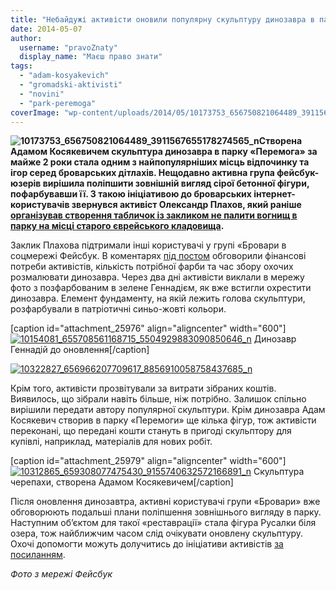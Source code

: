 ```yaml
---
title: "Небайдужі активісти оновили популярну скульптуру динозавра в парку «Перемога»"
date: 2014-05-07
author: 
  username: "pravoZnaty"
  display_name: "Маєш право знати"
tags: 
  - "adam-kosyakevich"
  - "gromadski-aktivisti"
  - "novini"
  - "park-peremoga"
coverImage: "wp-content/uploads/2014/05/10173753_656750821064489_3911567655178274565_n.jpg"
---
```


**![10173753_656750821064489_3911567655178274565_n](https://mpz.brovary.org/wp-content/uploads/2014/05/10173753_656750821064489_3911567655178274565_n.jpg)Створена Адамом Косякевичем скульптура динозавра в парку «Перемога» за майже 2 роки стала одним з найпопулярніших місць відпочинку та ігор серед броварських дітлахів. Нещодавно активна група фейсбук-юзерів вирішила поліпшити зовнішній вигляд сірої бетонної фігури, пофарбувавши її. З такою ініціативою до броварських інтернет-користувачів звернувся активіст Олександр Плахов, який раніше [організував створення табличок із закликом не палити вогнищ в парку на місці старого єврейського кладовища](https://mpz.brovary.org/aktivisti-zaklikali-brovarchan-ne-paliti-vognishha-v-parku-spetsialnimi-tablichkami/).**

Заклик Плахова підтримали інші користувачі у групі «Бровари в соцмережі Фейсбук. В коментарях [під постом](https://www.facebook.com/photo.php?fbid=655708561168715&set=gm.816554698374498&type=1) обговорили фінансові потреби активістів, кількість потрібної фарби та час збору охочих розмалювати динозавра. Через два дні активісти виклали в мережу фото з позфарбованим в зелене Геннадієм, як вже встигли охрестити динозавра. Елемент фундаменту, на якій лежить голова скульптури, розфарбували в патріотичні синьо-жовті кольори.

\[caption id="attachment\_25976" align="aligncenter" width="600"\][![10154081_655708561168715_5504929883090850646_n](https://mpz.brovary.org/wp-content/uploads/2014/05/10154081_655708561168715_5504929883090850646_n.jpg)](https://mpz.brovary.org/wp-content/uploads/2014/05/10154081_655708561168715_5504929883090850646_n.jpg) Динозавр Геннадій до оновлення\[/caption\]

[![10322827_656966207709617_8856910058758437685_n](https://mpz.brovary.org/wp-content/uploads/2014/05/10322827_656966207709617_8856910058758437685_n.jpg)](https://mpz.brovary.org/wp-content/uploads/2014/05/10322827_656966207709617_8856910058758437685_n.jpg)

Крім того, активісти прозвітували за витрати зібраних коштів. Виявилось, що зібрали навіть більше, ніж потрібно. Залишок спільно вирішили передати автору популярної скульптури. Крім динозавра Адам Косякевич створив в парку «Перемоги» ще кілька фігур, тож активісти переконані, що передані кошти стануть в пригоді скульптору для купівлі, наприклад, матеріалів для нових робіт.

\[caption id="attachment\_25979" align="aligncenter" width="600"\][![10312865_659308077475430_9155740632572166891_n](https://mpz.brovary.org/wp-content/uploads/2014/05/10312865_659308077475430_9155740632572166891_n.jpg)](https://mpz.brovary.org/wp-content/uploads/2014/05/10312865_659308077475430_9155740632572166891_n.jpg) Скульптура черепахи, створена Адамом Косякевичем\[/caption\]

Після оновлення динозавтра, активні користувачі групи «Бровари» вже обговорюють подальші плани поліпшення зовнішнього вигляду в парку. Наступним об’єктом для такої «реставрації» стала фігура Русалки біля озера, тож найближчим часом слід очікувати оновлену скульптуру. Охочі допомогти можуть долучитись до ініціативи активістів [за посиланням](https://www.facebook.com/groups/brovary/permalink/821846617845306/).

_Фото з мережі Фейсбук_
